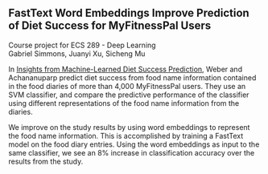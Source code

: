 ## FastText Word Embeddings Improve Prediction of Diet Success for MyFitnessPal Users 
Course project for ECS 289 - Deep Learning  
Gabriel Simmons, Juanyi Xu, Sicheng Mu


In [Insights from Machine-Learned Diet Success Prediction](https://arxiv.org/abs/1510.04802), Weber and Achananuparp predict diet success from food name information contained in the food diaries of more than 4,000 MyFitnessPal users. They use an SVM classifier, and compare the predictive performance of the classifier using different representations of the food name information from the diaries. 

We improve on the study results by using word embeddings to represent the food name information. This is accomplished by training a FastText model on the food diary entries. Using the word embeddings as input to the same classifier, we see an 8% increase in classification accuracy over the results from the study.
